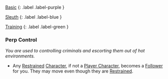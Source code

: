 
[Basic](Game/Basic-List)
{: .label .label-purple }

[Sleuth](Game/Sleuth)
{: .label .label-blue }

[Training](Game/Training-List)
{: .label .label-green }
### Perp Control
*You are used to controlling criminals and escorting them out of hot environments.*
* Any [Restrained](Game/Core/Effects#Restrained) [Character](Game/Core/Terminology#Character), if not a [Player Character](Game/Core/Terminology#Player%20Character), becomes a [Follower](Game/Core/Terminology#Follower) for you. They may move even though they are [Restrained](Game/Core/Effects#Restrained).

